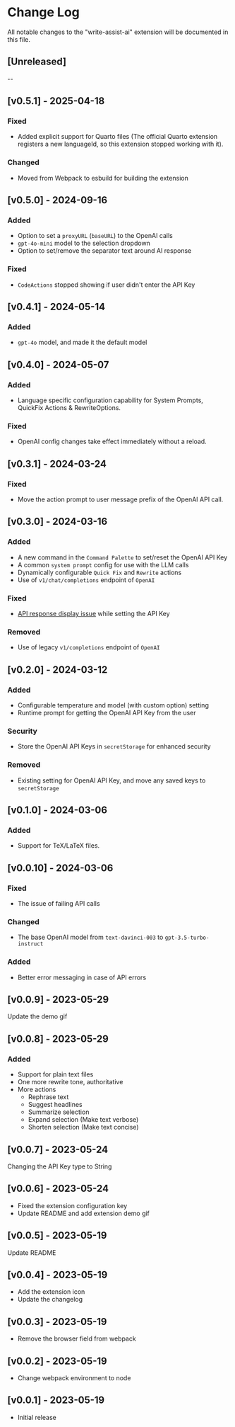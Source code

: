 # Change Log

All notable changes to the "write-assist-ai" extension will be documented in this file.

## [Unreleased]

--

## [v0.5.1] - 2025-04-18

### Fixed

* Added explicit support for Quarto files (The official Quarto extension registers a new languageId, so this extension stopped working with it).

### Changed

* Moved from Webpack to esbuild for building the extension


## [v0.5.0] - 2024-09-16

### Added

* Option to set a `proxyURL` (`baseURL`) to the OpenAI calls
* `gpt-4o-mini` model to the selection dropdown
* Option to set/remove the separator text around AI response

### Fixed

* `CodeActions` stopped showing if user didn't enter the API Key

## [v0.4.1] - 2024-05-14

### Added

* `gpt-4o` model, and made it the default model

## [v0.4.0] - 2024-05-07

### Added

* Language specific configuration capability for System Prompts, QuickFix Actions & RewriteOptions.

### Fixed

* OpenAI config changes take effect immediately without a reload.

## [v0.3.1] - 2024-03-24

### Fixed

* Move the action prompt to user message prefix of the OpenAI API call.

## [v0.3.0] - 2024-03-16

### Added

* A new command in the `Command Palette` to set/reset the OpenAI API Key
* A common `system prompt` config for use with the LLM calls
* Dynamically configurable `Quick Fix` and `Rewrite` actions
* Use of `v1/chat/completions` endpoint of `OpenAI`

### Fixed

* [API response display issue](https://github.com/ra-jeev/write-assist-ai/issues/9) while setting the API Key

### Removed

* Use of legacy `v1/completions` endpoint of `OpenAI`

## [v0.2.0] - 2024-03-12

### Added

* Configurable temperature and model (with custom option) setting
* Runtime prompt for getting the OpenAI API Key from the user

### Security

* Store the OpenAI API Keys in `secretStorage` for enhanced security

### Removed

* Existing setting for OpenAI API Key, and move any saved keys to `secretStorage`

## [v0.1.0] - 2024-03-06

### Added

* Support for TeX/LaTeX files.

## [v0.0.10] - 2024-03-06

### Fixed

* The issue of failing API calls
  
### Changed

* The base OpenAI model from `text-davinci-003` to `gpt-3.5-turbo-instruct`

### Added

* Better error messaging in case of API errors

## [v0.0.9] - 2023-05-29

Update the demo gif

## [v0.0.8] - 2023-05-29

### Added

* Support for plain text files
* One more rewrite tone, authoritative
* More actions
  * Rephrase text
  * Suggest headlines
  * Summarize selection
  * Expand selection (Make text verbose)
  * Shorten selection (Make text concise)

## [v0.0.7] - 2023-05-24

Changing the API Key type to String

## [v0.0.6] - 2023-05-24

* Fixed the extension configuration key
* Update README and add extension demo gif

## [v0.0.5] - 2023-05-19

Update README

## [v0.0.4] - 2023-05-19

* Add the extension icon
* Update the changelog

## [v0.0.3] - 2023-05-19

* Remove the browser field from webpack

## [v0.0.2] - 2023-05-19

* Change webpack environment to node

## [v0.0.1] - 2023-05-19

* Initial release
